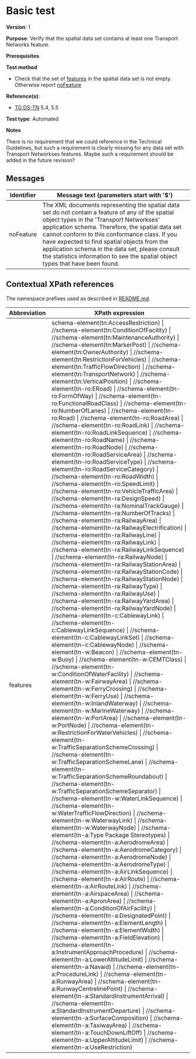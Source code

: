 # Basic test

**Version**: 1

**Purpose**: Verify that the spatial data set contains at least one Transport Networks feature.

**Prerequisites**

**Test method**

* Check that the set of [features](#features) in the spatial data set is not empty. Otherwise report [noFeature](#noFeature)

**Reference(s)**: 

* [TG DS-TN](http://inspire.ec.europa.eu/id/ats/data-tn/3.2/tn-gml/README#ref_TG_DS_AD) 5.4, 5.5

**Test type**: Automated

**Notes**

There is no requirement that we could reference in the Technical Guidelines, but such a requirement is clearly missing for any data set with Transport Networkses features. Maybe such a requirement should be added in the future revision?

## Messages

Identifier  |  Message text (parameters start with '$')
----------- | -------------------------------------------------------------------------
noFeature <a name="noFeature"/>  |  	The XML documents representing the spatial data set do not contain a feature of any of the spatial object types in the 'Transport Networkses' application schema. Therefore, the spatial data set cannot conform to this conformance class. If you have expected to find spatial objects from the application schema in the data set, please consult the statistics information to see the spatial object types that have been found.

## Contextual XPath references

The namespace prefixes used as described in [README.md](http://inspire.ec.europa.eu/id/ats/data-tn/3.2/tn-gml/README#namespaces).

Abbreviation                                          |  XPath expression
----------------------------------------------------- | ------------------------------------------------------------------
features <a name="features"></a>   |  schema-element(tn:AccessRestriction) \| //schema-element(tn:ConditionOfFacility) \| //schema-element(tn:MaintenanceAuthority) \| //schema-element(tn:MarkerPost) \| //schema-element(tn:OwnerAuthority) \| //schema-element(tn:RestrictionForVehicles) \| //schema-element(tn:TrafficFlowDirection) \| //schema-element(tn:TransportNetwork) \| //schema-element(tn:VerticalPosition) \| //schema-element(tn-ro:ERoad) \| //schema-element(tn-ro:FormOfWay) \| //schema-element(tn-ro:FunctionalRoadClass) \| //schema-element(tn-ro:NumberOfLanes) \| //schema-element(tn-ro:Road) \| //schema-element(tn-ro:RoadArea) \| //schema-element(tn-ro:RoadLink) \| //schema-element(tn-ro:RoadLinkSequence) \| //schema-element(tn-ro:RoadName) \| //schema-element(tn-ro:RoadNode) \| //schema-element(tn-ro:RoadServiceArea) \| //schema-element(tn-ro:RoadServiceType) \| //schema-element(tn-ro:RoadServiceCategory) \| //schema-element(tn-ro:RoadWidth) \| //schema-element(tn-ro:SpeedLimit) \| //schema-element(tn-ro:VehicleTrafficArea) \| //schema-element(tn-ra:DesignSpeed) \| //schema-element(tn-ra:NominalTrackGauge) \| //schema-element(tn-ra:NumberOfTracks) \| //schema-element(tn-ra:RailwayArea) \| //schema-element(tn-ra:RailwayElectrification) \| //schema-element(tn-ra:RailwayLine) \| //schema-element(tn-ra:RailwayLink) \| //schema-element(tn-ra:RailwayLinkSequence) \| //schema-element(tn-ra:RailwayNode) \| //schema-element(tn-ra:RailwayStationArea) \| //schema-element(tn-ra:RailwayStationCode) \| //schema-element(tn-ra:RailwayStationNode) \| //schema-element(tn-ra:RailwayType) \| //schema-element(tn-ra:RailwayUse) \| //schema-element(tn-ra:RailwayYardArea) \| //schema-element(tn-ra:RailwayYardNode) \| //schema-element(tn-c:CablewayLink) \| //schema-element(tn-c:CablewayLinkSequence) \| //schema-element(tn-c:CablewayLinkSet) \| //schema-element(tn-c:CablewayNode) \| //schema-element(tn-w:Beacon) \| //schema-element(tn-w:Buoy) \| //schema-element(tn-w:CEMTClass) \| //schema-element(tn-w:ConditionOfWaterFacility) \| //schema-element(tn-w:FairwayArea) \| //schema-element(tn-w:FerryCrossing) \| //schema-element(tn-w:FerryUse) \| //schema-element(tn-w:InlandWaterway) \| //schema-element(tn-w:MarineWaterway) \| //schema-element(tn-w:PortArea) \| //schema-element(tn-w:PortNode) \| //schema-element(tn-w:RestrictionForWaterVehicles) \| //schema-element(tn-w:TrafficSeparationSchemeCrossing) \| //schema-element(tn-w:TrafficSeparationSchemeLane) \| //schema-element(tn-w:TrafficSeparationSchemeRoundabout) \| //schema-element(tn-w:TrafficSeparationSchemeSeparator) \| //schema-element(tn-w:WaterLinkSequence) \| //schema-element(tn-w:WaterTrafficFlowDirection) \| //schema-element(tn-w:WaterwayLink) \| //schema-element(tn-w:WaterwayNode) \| //schema-element(tn-a:Type Package Stereotypes) \| //schema-element(tn-a:AerodromeArea) \| //schema-element(tn-a:AerodromeCategory) \| //schema-element(tn-a:AerodromeNode) \| //schema-element(tn-a:AerodromeType) \| //schema-element(tn-a:AirLinkSequence) \| //schema-element(tn-a:AirRoute) \| //schema-element(tn-a:AirRouteLink) \| //schema-element(tn-a:AirspaceArea) \| //schema-element(tn-a:ApronArea) \| //schema-element(tn-a:ConditionOfAirFacility) \| //schema-element(tn-a:DesignatedPoint) \| //schema-element(tn-a:ElementLength) \| //schema-element(tn-a:ElementWidth) \| //schema-element(tn-a:FieldElevation) \| //schema-element(tn-a:InstrumentApproachProcedure) \| //schema-element(tn-a:LowerAltitudeLimit) \| //schema-element(tn-a:Navaid) \| //schema-element(tn-a:ProcedureLink) \| //schema-element(tn-a:RunwayArea) \| //schema-element(tn-a:RunwayCentrelinePoint) \| //schema-element(tn-a:StandardInstrumentArrival) \| //schema-element(tn-a:StandardInstrumentDeparture) \| //schema-element(tn-a:SurfaceComposition) \| //schema-element(tn-a:TaxiwayArea) \| //schema-element(tn-a:TouchDownLiftOff) \| //schema-element(tn-a:UpperAltitudeLimit) \| //schema-element(tn-a:UseRestriction)
